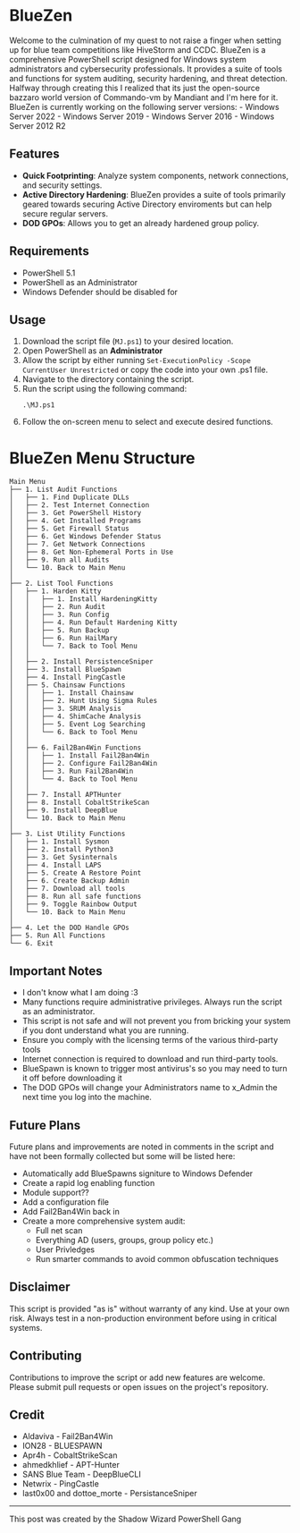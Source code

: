 # BlueZen

Welcome to the culmination of my quest to not raise a finger when setting up for blue team competitions like HiveStorm and CCDC. BlueZen is a comprehensive PowerShell script designed for Windows system administrators and cybersecurity professionals. It provides a suite of tools and functions for system auditing, security hardening, and threat detection. Halfway through creating this I realized that its just the open-source bazzaro world version of Commando-vm by Mandiant and I'm here for it.
BlueZen is currently working on the following server versions:
    - Windows Server 2022
    - Windows Server 2019
    - Windows Server 2016
    - Windows Server 2012 R2

## Features

- **Quick Footprinting**: Analyze system components, network connections, and security settings.
- **Active Directory Hardening**: BlueZen provides a suite of tools primarily geared towards securing Active Directory enviroments but can help secure regular servers.
- **DOD GPOs**: Allows you to get an already hardened group policy. 

## Requirements
- PowerShell 5.1
- PowerShell as an Administrator
- Windows Defender should be disabled for 

## Usage
1. Download the script file (`MJ.ps1`) to your desired location.
1. Open PowerShell as an **Administrator** 
2. Allow the script by either running ```Set-ExecutionPolicy -Scope CurrentUser Unrestricted``` or copy the code into your own .ps1 file.
3. Navigate to the directory containing the script.
2. Run the script using the following command:
   ```
   .\MJ.ps1
   ```
3. Follow the on-screen menu to select and execute desired functions.


# BlueZen Menu Structure

```
Main Menu
├── 1. List Audit Functions
│   ├── 1. Find Duplicate DLLs
│   ├── 2. Test Internet Connection
│   ├── 3. Get PowerShell History
│   ├── 4. Get Installed Programs
│   ├── 5. Get Firewall Status
│   ├── 6. Get Windows Defender Status
│   ├── 7. Get Network Connections
│   ├── 8. Get Non-Ephemeral Ports in Use
│   ├── 9. Run all Audits
│   └── 10. Back to Main Menu
│
├── 2. List Tool Functions
│   ├── 1. Harden Kitty
│   │   ├── 1. Install HardeningKitty
│   │   ├── 2. Run Audit
│   │   ├── 3. Run Config
│   │   ├── 4. Run Default Hardening Kitty
│   │   ├── 5. Run Backup
│   │   ├── 6. Run HailMary
│   │   └── 7. Back to Tool Menu
│   │
│   ├── 2. Install PersistenceSniper
│   ├── 3. Install BlueSpawn
│   ├── 4. Install PingCastle
│   ├── 5. Chainsaw Functions
│   │   ├── 1. Install Chainsaw
│   │   ├── 2. Hunt Using Sigma Rules
│   │   ├── 3. SRUM Analysis
│   │   ├── 4. ShimCache Analysis
│   │   ├── 5. Event Log Searching
│   │   └── 6. Back to Tool Menu
│   │
│   ├── 6. Fail2Ban4Win Functions
│   │   ├── 1. Install Fail2Ban4Win
│   │   ├── 2. Configure Fail2Ban4Win
│   │   ├── 3. Run Fail2Ban4Win
│   │   └── 4. Back to Tool Menu
│   │
│   ├── 7. Install APTHunter
│   ├── 8. Install CobaltStrikeScan
│   ├── 9. Install DeepBlue
│   └── 10. Back to Main Menu
│
├── 3. List Utility Functions
│   ├── 1. Install Sysmon
│   ├── 2. Install Python3
│   ├── 3. Get Sysinternals
│   ├── 4. Install LAPS
│   ├── 5. Create A Restore Point
│   ├── 6. Create Backup Admin
│   ├── 7. Download all tools
│   ├── 8. Run all safe functions
│   ├── 9. Toggle Rainbow Output
│   └── 10. Back to Main Menu
│
├── 4. Let the DOD Handle GPOs
├── 5. Run All Functions
└── 6. Exit
```

## Important Notes

- I don't know what I am doing :3
- Many functions require administrative privileges. Always run the script as an administrator.
- This script is not safe and will not prevent you from bricking your system if you dont understand what you are running.
- Ensure you comply with the licensing terms of the various third-party tools
- Internet connection is required to download and run third-party tools.
- BlueSpawn is known to trigger most antivirus's so you may need to turn it off before downloading it
- The DOD GPOs will change your Administrators name to x_Admin the next time you log into the machine.

## Future Plans

Future plans and improvements are noted in comments in the script and have not been formally collected but some will be listed here:
- Automatically add BlueSpawns signiture to Windows Defender
- Create a rapid log enabling function
- Module support??
- Add a configuration file
- Add Fail2Ban4Win back in
- Create a more comprehensive system audit:
    - Full net scan
    - Everything AD (users, groups, group policy etc.)
    - User Privledges
    - Run smarter commands to avoid common obfuscation techniques

## Disclaimer

This script is provided "as is" without warranty of any kind. Use at your own risk. Always test in a non-production environment before using in critical systems.

## Contributing

Contributions to improve the script or add new features are welcome. Please submit pull requests or open issues on the project's repository.

## Credit
- Aldaviva - Fail2Ban4Win
- ION28 - BLUESPAWN
- Apr4h - CobaltStrikeScan 
- ahmedkhlief - APT-Hunter 
- SANS Blue Team - DeepBlueCLI
- Netwrix - PingCastle
- last0x00 and dottoe_morte - PersistanceSniper
------------------------------------
This post was created by the Shadow Wizard PowerShell Gang
